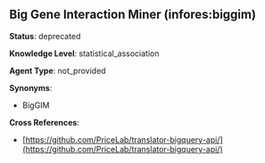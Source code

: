 [//]: # (DO NOT MANUALLY EDIT THIS FILE. IT IS GENERATED FROM A TEMPLATE.)

## Big Gene Interaction Miner (infores:biggim)

**Status**: deprecated
  
**Knowledge Level**: statistical_association
  
**Agent Type**: not_provided

**Synonyms**:

- BigGIM

**Cross References**:

- [https://github.com/PriceLab/translator-bigquery-api/](https://github.com/PriceLab/translator-bigquery-api/)

